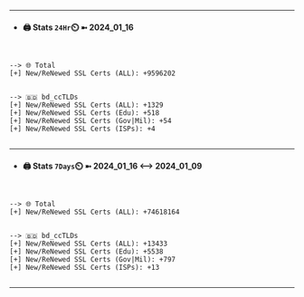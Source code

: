 

---
- #### 🖨️ **Stats** `24Hr`⏲️ ➼ 2024_01_16
```console


--> 🌐 Total
[+] New/ReNewed SSL Certs (ALL): +9596202


--> 🇧🇩 bd_ccTLDs
[+] New/ReNewed SSL Certs (ALL): +1329
[+] New/ReNewed SSL Certs (Edu): +518
[+] New/ReNewed SSL Certs (Gov|Mil): +54
[+] New/ReNewed SSL Certs (ISPs): +4


```

---
- #### 🖨️ **Stats** `7Days`⏲️ ➼ 2024_01_16 <--> 2024_01_09
```console


--> 🌐 Total
[+] New/ReNewed SSL Certs (ALL): +74618164


--> 🇧🇩 bd_ccTLDs
[+] New/ReNewed SSL Certs (ALL): +13433
[+] New/ReNewed SSL Certs (Edu): +5538
[+] New/ReNewed SSL Certs (Gov|Mil): +797
[+] New/ReNewed SSL Certs (ISPs): +13


```

---

